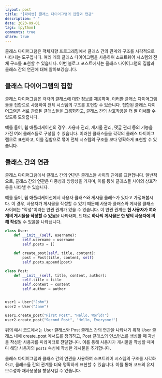 ```yaml
---
layout: post
title: "[파이썬] 클래스 다이어그램의 집합과 연관"
description: " "
date: 2023-09-01
tags: [python]
comments: true
share: true
---
```


클래스 다이어그램은 객체지향 프로그래밍에서 클래스 간의 관계와 구조를 시각적으로 나타내는 도구입니다. 여러 개의 클래스 다이어그램을 사용하여 소프트웨어 시스템의 전체 구조를 표현할 수 있습니다. 이번 블로그 포스트에서는 클래스 다이어그램의 집합과 클래스 간의 연관에 대해 알아보겠습니다. 

## 클래스 다이어그램의 집합

클래스 다이어그램은 각각의 클래스에 대한 정보를 제공하며, 이러한 클래스 다이어그램들을 집합으로 사용하여 전체 시스템의 구조를 표현할 수 있습니다. 집합된 클래스 다이어그램은 서로 관련된 클래스들을 그룹화하고, 클래스 간의 상호작용을 더 잘 이해할 수 있도록 도와줍니다. 

예를 들어, 웹 애플리케이션의 경우, 사용자 관리, 게시물 관리, 댓글 관리 등의 기능을 가진 여러 클래스들로 구성될 수 있습니다. 이러한 클래스들을 각각의 클래스 다이어그램으로 표현하고, 이를 집합으로 묶어 전체 시스템의 구조를 보다 명확하게 표현할 수 있습니다.

## 클래스 간의 연관

클래스 다이어그램에서 클래스 간의 연관은 클래스들 사이의 관계를 표현합니다. 일반적으로, 클래스 간의 연관은 다중성과 방향성을 가지며, 이를 통해 클래스들 사이의 상호작용을 나타낼 수 있습니다.

예를 들어, 웹 애플리케이션에서 사용자 클래스와 게시물 클래스가 있다고 가정해봅시다. 이 경우, 사용자가 게시물을 작성할 수 있기 때문에 사용자 클래스와 게시물 클래스 사이에는 "작성"이라는 연관 관계가 있을 수 있습니다. 이 연관 관계는 **한 사용자가 여러 개의 게시물을 작성할 수 있음**을 나타내며, 반대로 **하나의 게시물은 한 명의 사용자에 의해 작성**될 수 있음을 나타냅니다.

```python
class User:
    def __init__(self, username):
        self.username = username
        self.posts = []

    def create_post(self, title, content):
        post = Post(title, content, self)
        self.posts.append(post)

class Post:
    def __init__(self, title, content, author):
        self.title = title
        self.content = content
        self.author = author


user1 = User("John")
user2 = User("Jane")

user1.create_post("First Post", "Hello, World!")
user2.create_post("Second Post", "Hello, Everyone!")
```

위의 예시 코드에서는 User 클래스와 Post 클래스 간의 연관을 나타내기 위해 User 클래스 내에 create_post 메서드를 정의하고, Post 클래스의 인스턴스를 생성할 때 자신을 작성한 사용자를 파라미터로 전달합니다. 이를 통해 사용자가 게시물을 작성할 때마다 해당 사용자의 `posts` 속성에 작성한 게시물을 추가합니다.

클래스 다이어그램과 클래스 간의 연관을 사용하여 소프트웨어 시스템의 구조를 시각화하고, 클래스들 간의 관계를 더욱 명확하게 표현할 수 있습니다. 이를 통해 코드의 유지보수성과 재사용성을 향상시킬 수 있습니다.